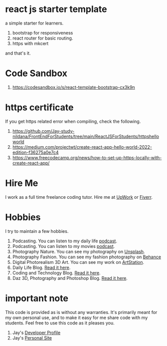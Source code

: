# react js starter template

a simple starter for learners.

1. bootstrap for responsiveness
1. react router for basic routing.
1. https with mkcert

and that's it. 

# Code Sandbox

1. https://codesandbox.io/s/react-template-bootstrap-cx3k9n

# https certificate

If you get https related error when compiling, check the following.

1. https://github.com/Jay-study-nildana/FrontEndForStudents/tree/main/ReactJSForStudents/httpshelloworld
1. https://medium.com/projectwt/create-react-app-hello-world-2022-edition-f36275a0e7c4
1. https://www.freecodecamp.org/news/how-to-set-up-https-locally-with-create-react-app/

# Hire Me

I work as a full time freelance coding tutor. Hire me at [UpWork](https://www.upwork.com/fl/vijayasimhabr) or [Fiverr](https://www.fiverr.com/jay_codeguy). 

# Hobbies

I try to maintain a few hobbies.

1. Podcasting. You can listen to my daily life [podcast](https://stories.thechalakas.com/listen-to-podcast/).
1. Podcasting. You can listen to my movies [podcast](https://sandkdesignstudio.in/jays-movie-podcast/).
1. Photography Nature. You can see my photography on [Unsplash](https://unsplash.com/@jay_neeruhaaku).
1. Photography Fashion. You can see my fashion photography on [Behance](https://www.behance.net/vijayasimhabr)
1. Digital Photorealism 3D Art. You can see my work on [ArtStation](https://www.artstation.com/jay_kalenildana).
1. Daily Life Blog. [Read it here](https://medium.com/the-sanguine-tech-trainer).
1. Coding and Technology Blog. [Read it here](https://medium.com/projectwt).
1.  Daz 3D, Photography and Photoshop Blog. [Read it here](https://medium.com/random-pink-hula).

# important note 

This code is provided as is without any warranties. It's primarily meant for my own personal use, and to make it easy for me share code with my students. Feel free to use this code as it pleases you.

1. Jay's [Developer Profile](https://jay-study-nildana.github.io/developerprofile)
1. Jay's [Personal Site](https://stories.thechalakas.com/)